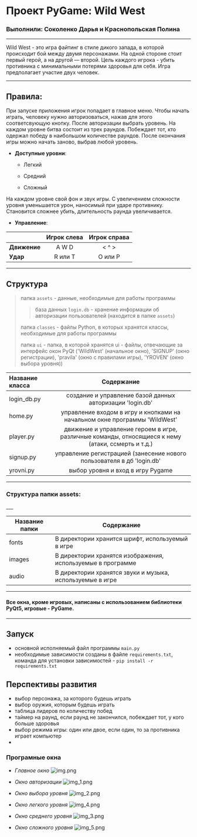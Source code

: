 # Проект PyGame: Wild West



### Выполнили: Соколенко Дарья и Краснопольская Полина

---

Wild West - это игра файтинг в стиле дикого запада, в которой происходит бой между двумя персонажами. На одной стороне стоит первый герой, 
а на другой — второй. Цель каждого игрока - убить противника с минимальными потерями здоровья для себя. 
Игра предполагает участие двух человек.

---

## Правила:
При запуске приложения игрок попадает в главное меню. Чтобы начать играть, человеку нужно авторизоваться, нажав для этого соответсвующую кнопку.
После авторизации выбрать уровень. На каждом уровне битва состоит из трех раундов. Побеждает тот, кто одержал победу в наибольшом количестве раундов.
После окончания игры можно начать заново, выбрав любой уровень.

* **Доступные уровни**:

  - Легкий

  - Средний

  - Сложный

На каждом уровне свой фон и звук игры. С увеличением сложности уровня уменьшается урон, наносимый при ударе противнику.
Становится сложнее убить, длительность раунда увеличивается.
* **Управление**:


|              | Игрок слева | Игрок справа  |
|:-------------|:-----------:|:-------------:|
| **Движение** |    A W D    |     < ^ >     |
| **Удар**     |   R или T   |    O или P    |
           

--- 

## Структура

> папка `assets` - данные, необходимые для работы программы
>> база данных `login.db` - хранение информации об авторизации пользователей (находится в папке `assets`)
>
> папка `classes` - файлы Python, в которых хранятся классы, необходимые для работы программы
> 
> папка `ui` - папка, в которой хранятся ui - файлы, отвечающие за интерфейс окон PyQt ('WildWest' (начальное окно), 'SIGNUP' (окно регистрации), 'pravila' (окно с правилами игры), 'YROVEN' (окно выбора уровня))

| Название класса |                                             Содержание                                             |
|:----------------|:--------------------------------------------------------------------------------------------------:|
| login_db.py     |                     создание и управление базой данных авторизации 'login.db'                      |
| home.py         |             управление входом в игру и кнопками на начальном окне программы 'WildWest'             |
| player.py       | движение и управление героем в игре, различные команды, относящиеся к нему (атаки, ссмерть и т.д.) |
| signup.py       |               управление регистрацией (занесение нового пользователя в дб 'login.db'               |
| yrovni.py       |                              выбор уровня и вход в игру Pygame                                |


___
<h3>Структура папки assets:</h3>
___

| Название папки | Содержание                                                  |
|---------|-------------------------------------------------------------|
| fonts   | В директории хранится шрифт, используемый в игре            |
| images  | В директории хранятся изображения, используемые в программе |
| audio   | В директории хранятся звуки и музыка, используемые в игре   |

---

#### Все окна, кроме игровых, написаны с использованием библиотеки PyQt5, игровые - PyGame.

---

## Запуск

- основной исполняемый файл программы `main.py`
- необходимые зависимости созданы в файле `requirements.txt`, команда для установки зависимостей - `pip install -r requirements.txt`


## Перспективы развития

- выбор персонажа, за которого будешь играть
- выбор оружия, которым будешь играть
- таблица лидеров по количеству побед
- таймер на раунд, если раунд не закончился, побеждает тот, у кого больше здоровья
- выбор режима игры: один или двое, если один, то за противника играет компьютер
- 

### Програмные окна

- *Главное окно*
![img.png](assets/images/readme/img.png)

- *Окно авторизации*
![img_1.png](assets/images/readme/img_1.png)

- *Окно выбора уровня*
![img_2.png](assets/images/readme/img_2.png)

- *Окно легкого уровня*
![img_4.png](assets/images/readme/img_4.png)

- *Окно среднего уровня*
![img_3.png](assets/images/readme/img_3.png)

- *Окно сложного уровня*
![img_5.png](assets/images/readme/img_5.png)
